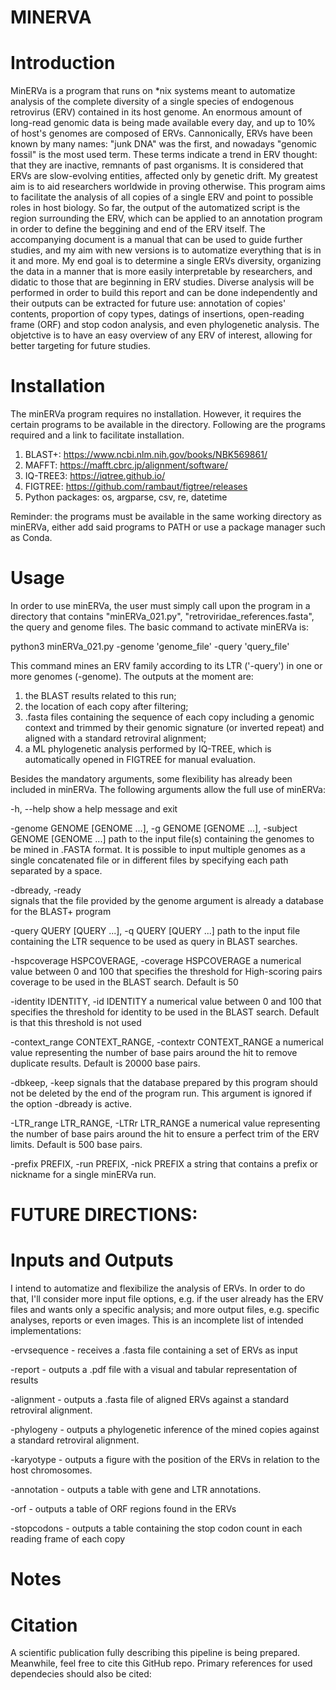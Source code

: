 # MINERVA
# Introduction
MinERVa is a program that runs on *nix systems meant to automatize analysis of the complete diversity of a single species of endogenous retrovirus (ERV) contained in its host genome. An enormous amount of long-read genomic data is being made available every day, and up to 10% of host's genomes are composed of ERVs. Cannonically, ERVs have been known by many names: "junk DNA" was the first, and nowadays "genomic fossil" is the most used term. These terms indicate a trend in ERV thought: that they are inactive, remnants of past organisms. It is considered that ERVs are slow-evolving entities, affected only by genetic drift. My greatest aim is to aid researchers worldwide in proving otherwise.
This program aims to facilitate the analysis of all copies of a single ERV and point to possible roles in host biology. So far, the output of the automatized script is the region surrounding the ERV, which can be applied to an annotation program in order to define the beggining and end of the ERV itself. 
The accompanying document is a manual that can be used to guide further studies, and my aim with new versions is to automatize everything that is in it and more. My end goal is to determine a single ERVs diversity, organizing the data in a manner that is more easily interpretable by researchers, and didatic to those that are beginning in ERV studies. Diverse analysis will be performed in order to build this report and can be done independently and their outputs can be extracted for future use: annotation of copies' contents, proportion of copy types, datings of insertions, open-reading frame (ORF) and stop codon analysis, and even phylogenetic analysis. The objetctive is to have an easy overview of any ERV of interest, allowing for better targeting for future studies.

# Installation
The minERVa program requires no installation. However, it requires the certain programs to be available in the directory. Following are the programs required and a link to facilitate installation.

1. BLAST+: https://www.ncbi.nlm.nih.gov/books/NBK569861/
2. MAFFT: https://mafft.cbrc.jp/alignment/software/
3. IQ-TREE3: https://iqtree.github.io/
4. FIGTREE: https://github.com/rambaut/figtree/releases
5. Python packages: os, argparse, csv, re, datetime

Reminder: the programs must be available in the same working directory as minERVa, either add said programs to PATH or use a package manager such as Conda.

# Usage
In order to use minERVa, the user must simply call upon the program in a directory that contains "minERVa_021.py", "retroviridae_references.fasta", the query and genome files. The basic command to activate minERVa is:

python3 minERVa_021.py -genome 'genome_file' -query 'query_file'

This command mines an ERV family according to its LTR ('-query') in one or more genomes (-genome). The outputs at the moment are:
1. the BLAST results related to this run;
2. the location of each copy after filtering;
3. .fasta files containing the sequence of each copy including a genomic context and trimmed by their genomic signature (or inverted repeat) and aligned with a standard retroviral alignment;
4. a ML phylogenetic analysis performed by IQ-TREE, which is automatically opened in FIGTREE for manual evaluation.

Besides the mandatory arguments, some flexibility has already been included in minERVa. The following arguments allow the full use of minERVa:
  
  -h, --help
  show a help message and exit
    
  -genome GENOME [GENOME ...], -g GENOME [GENOME ...], -subject GENOME [GENOME ...]
  path to the input file(s) containing the genomes to be mined in .FASTA format. It is possible to input multiple genomes as a single concatenated file or in different files by specifying each path separated by a space.
  
  -dbready, -ready      
  signals that the file provided by the genome argument is already a database for the BLAST+ program
  
  -query QUERY [QUERY ...], -q QUERY [QUERY ...]
  path to the input file containing the LTR sequence to be used as query in BLAST searches.
  
  -hspcoverage HSPCOVERAGE, -coverage HSPCOVERAGE
  a numerical value between 0 and 100 that specifies the threshold for High-scoring pairs coverage to be used in the BLAST search. Default is 50
  
  -identity IDENTITY, -id IDENTITY
  a numerical value between 0 and 100 that specifies the threshold for identity to be used in the BLAST search. Default is that this threshold is not used       
  
  -context_range CONTEXT_RANGE, -contextr CONTEXT_RANGE
  a numerical value representing the number of base pairs around the hit to remove duplicate results. Default is 20000 base pairs.
  
  -dbkeep, -keep
  signals that the database prepared by this program should not be deleted by the end of the program run. This argument is ignored if the option -dbready is active.
  
  -LTR_range LTR_RANGE, -LTRr LTR_RANGE
  a numerical value representing the number of base pairs around the hit to ensure a perfect trim of the ERV limits. Default is 500 base pairs.
  
  -prefix PREFIX, -run PREFIX, -nick PREFIX
  a string that contains a prefix or nickname for a single minERVa run.

# FUTURE DIRECTIONS:
# Inputs and Outputs
I intend to automatize and flexibilize the analysis of ERVs. In order to do that, I'll consider more input file options, e.g. if the user already has the ERV files and wants only a specific analysis; and more output files, e.g. specific analyses, reports or even images. This is an incomplete list of intended implementations:

-ervsequence - receives a .fasta file containing a set of ERVs as input

-report - outputs a .pdf file with a visual and tabular representation of results

-alignment - outputs a .fasta file of aligned ERVs against a standard retroviral alignment.

-phylogeny - outputs a phylogenetic inference of the mined copies against a standard retroviral alignment.

-karyotype - outputs a figure with the position of the ERVs in relation to the host chromosomes.

-annotation - outputs a table with gene and LTR annotations.

-orf - outputs a table of ORF regions found in the ERVs

-stopcodons - outputs a table containing the stop codon count in each reading frame of each copy

# Notes

# Citation
A scientific publication fully describing this pipeline is being prepared. Meanwhile, feel free to cite this GitHub repo. Primary references for used dependecies should also be cited:
